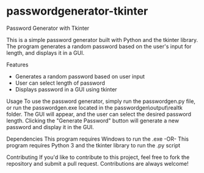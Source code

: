 # passwordgenerator-tkinter
Password Generator with Tkinter

This is a simple password generator built with Python and the tkinter library. The program generates a random password based on the user's input for length, and displays it in a GUI.

Features
* Generates a random password based on user input
* User can select length of password 
* Displays password in a GUI using tkinter

Usage
To use the password generator, simply run the passwordgen.py file, or run the passwordgen.exe located in the passwordgen\output\realtk folder. The GUI will appear, and the user can select the desired password length. Clicking the "Generate Password" button will generate a new password and display it in the GUI.

Dependencies
This program requires Windows to run the .exe
-OR-
This program requires Python 3 and the tkinter library to run the .py script


Contributing
If you'd like to contribute to this project, feel free to fork the repository and submit a pull request. Contributions are always welcome!
